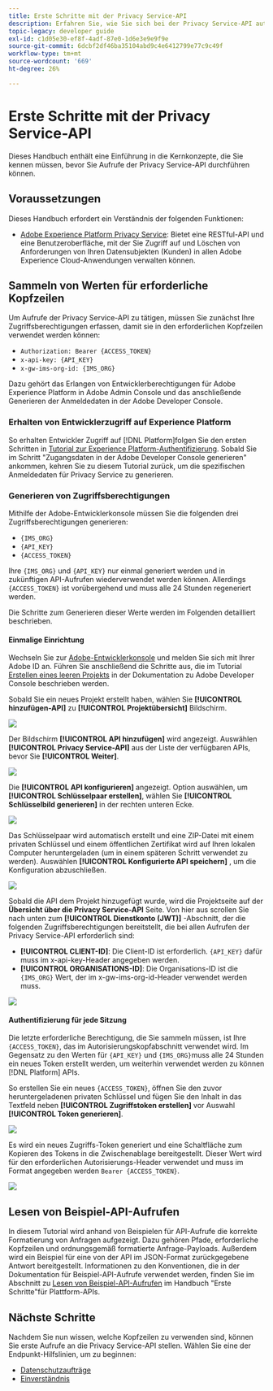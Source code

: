 ```yaml
---
title: Erste Schritte mit der Privacy Service-API
description: Erfahren Sie, wie Sie sich bei der Privacy Service-API authentifizieren und wie Sie Beispiel-API-Aufrufe in der Dokumentation interpretieren.
topic-legacy: developer guide
exl-id: c1d05e30-ef8f-4adf-87e0-1d6e3e9e9f9e
source-git-commit: 6dcbf2df46ba35104abd9c4e6412799e77c9c49f
workflow-type: tm+mt
source-wordcount: '669'
ht-degree: 26%

---
```


# Erste Schritte mit der Privacy Service-API

Dieses Handbuch enthält eine Einführung in die Kernkonzepte, die Sie kennen müssen, bevor Sie Aufrufe der Privacy Service-API durchführen können.

## Voraussetzungen

Dieses Handbuch erfordert ein Verständnis der folgenden Funktionen:

* [Adobe Experience Platform Privacy Service](../home.md): Bietet eine RESTful-API und eine Benutzeroberfläche, mit der Sie Zugriff auf und Löschen von Anforderungen von Ihren Datensubjekten (Kunden) in allen Adobe Experience Cloud-Anwendungen verwalten können.

## Sammeln von Werten für erforderliche Kopfzeilen

Um Aufrufe der Privacy Service-API zu tätigen, müssen Sie zunächst Ihre Zugriffsberechtigungen erfassen, damit sie in den erforderlichen Kopfzeilen verwendet werden können:

* `Authorization: Bearer {ACCESS_TOKEN}`
* `x-api-key: {API_KEY}`
* `x-gw-ims-org-id: {IMS_ORG}`

Dazu gehört das Erlangen von Entwicklerberechtigungen für Adobe Experience Platform in Adobe Admin Console und das anschließende Generieren der Anmeldedaten in der Adobe Developer Console.

### Erhalten von Entwicklerzugriff auf Experience Platform

So erhalten Entwickler Zugriff auf [!DNL Platform]folgen Sie den ersten Schritten in [Tutorial zur Experience Platform-Authentifizierung](https://experienceleague.adobe.com/docs/experience-platform/landing/platform-apis/api-authentication.html?lang=de#platform-apis). Sobald Sie im Schritt &quot;Zugangsdaten in der Adobe Developer Console generieren&quot; ankommen, kehren Sie zu diesem Tutorial zurück, um die spezifischen Anmeldedaten für Privacy Service zu generieren.

### Generieren von Zugriffsberechtigungen

Mithilfe der Adobe-Entwicklerkonsole müssen Sie die folgenden drei Zugriffsberechtigungen generieren:

* `{IMS_ORG}`
* `{API_KEY}`
* `{ACCESS_TOKEN}`

Ihre `{IMS_ORG}` und `{API_KEY}` nur einmal generiert werden und in zukünftigen API-Aufrufen wiederverwendet werden können. Allerdings `{ACCESS_TOKEN}` ist vorübergehend und muss alle 24 Stunden regeneriert werden.

Die Schritte zum Generieren dieser Werte werden im Folgenden detailliert beschrieben.

#### Einmalige Einrichtung

Wechseln Sie zur [Adobe-Entwicklerkonsole](https://www.adobe.com/go/devs_console_ui) und melden Sie sich mit Ihrer Adobe ID an. Führen Sie anschließend die Schritte aus, die im Tutorial [Erstellen eines leeren Projekts](https://www.adobe.io/apis/experienceplatform/console/docs.html#!AdobeDocs/adobeio-console/master/projects-empty.md) in der Dokumentation zu Adobe Developer Console beschrieben werden.

Sobald Sie ein neues Projekt erstellt haben, wählen Sie **[!UICONTROL hinzufügen-API]** zu **[!UICONTROL Projektübersicht]** Bildschirm.

![](../images/api/getting-started/add-api-button.png)

Der Bildschirm **[!UICONTROL API hinzufügen]** wird angezeigt. Auswählen **[!UICONTROL Privacy Service-API]** aus der Liste der verfügbaren APIs, bevor Sie **[!UICONTROL Weiter]**.

![](../images/api/getting-started/add-privacy-service-api.png)

Die **[!UICONTROL API konfigurieren]** angezeigt. Option auswählen, um **[!UICONTROL Schlüsselpaar erstellen]**, wählen Sie **[!UICONTROL Schlüsselbild generieren]** in der rechten unteren Ecke.

![](../images/api/getting-started/generate-key-pair.png)

Das Schlüsselpaar wird automatisch erstellt und eine ZIP-Datei mit einem privaten Schlüssel und einem öffentlichen Zertifikat wird auf Ihren lokalen Computer heruntergeladen (um in einem späteren Schritt verwendet zu werden). Auswählen **[!UICONTROL Konfigurierte API speichern]** , um die Konfiguration abzuschließen.

![](../images/api/getting-started/key-pair-generated.png)

Sobald die API dem Projekt hinzugefügt wurde, wird die Projektseite auf der **Übersicht über die Privacy Service-API** Seite. Von hier aus scrollen Sie nach unten zum **[!UICONTROL Dienstkonto (JWT)]** -Abschnitt, der die folgenden Zugriffsberechtigungen bereitstellt, die bei allen Aufrufen der Privacy Service-API erforderlich sind:

* **[!UICONTROL CLIENT-ID]**: Die Client-ID ist erforderlich. `{API_KEY}` dafür muss im x-api-key-Header angegeben werden.
* **[!UICONTROL ORGANISATIONS-ID]**: Die Organisations-ID ist die `{IMS_ORG}` Wert, der im x-gw-ims-org-id-Header verwendet werden muss.

![](../images/api/getting-started/jwt-credentials.png)

#### Authentifizierung für jede Sitzung

Die letzte erforderliche Berechtigung, die Sie sammeln müssen, ist Ihre `{ACCESS_TOKEN}`, das im Autorisierungskopfabschnitt verwendet wird. Im Gegensatz zu den Werten für `{API_KEY}` und `{IMS_ORG}`muss alle 24 Stunden ein neues Token erstellt werden, um weiterhin verwendet werden zu können [!DNL Platform] APIs.

So erstellen Sie ein neues `{ACCESS_TOKEN}`, öffnen Sie den zuvor heruntergeladenen privaten Schlüssel und fügen Sie den Inhalt in das Textfeld neben **[!UICONTROL Zugriffstoken erstellen]** vor Auswahl **[!UICONTROL Token generieren]**.

![](../images/api/getting-started/paste-private-key.png)

Es wird ein neues Zugriffs-Token generiert und eine Schaltfläche zum Kopieren des Tokens in die Zwischenablage bereitgestellt. Dieser Wert wird für den erforderlichen Autorisierungs-Header verwendet und muss im Format angegeben werden `Bearer {ACCESS_TOKEN}`.

![](../images/api/getting-started/generated-access-token.png)

## Lesen von Beispiel-API-Aufrufen

In diesem Tutorial wird anhand von Beispielen für API-Aufrufe die korrekte Formatierung von Anfragen aufgezeigt. Dazu gehören Pfade, erforderliche Kopfzeilen und ordnungsgemäß formatierte Anfrage-Payloads. Außerdem wird ein Beispiel für eine von der API im JSON-Format zurückgegebene Antwort bereitgestellt. Informationen zu den Konventionen, die in der Dokumentation für Beispiel-API-Aufrufe verwendet werden, finden Sie im Abschnitt zu [Lesen von Beispiel-API-Aufrufen](../../landing/api-guide.md#sample-api) im Handbuch &quot;Erste Schritte&quot;für Plattform-APIs.

## Nächste Schritte

Nachdem Sie nun wissen, welche Kopfzeilen zu verwenden sind, können Sie erste Aufrufe an die Privacy Service-API stellen. Wählen Sie eine der Endpunkt-Hilfslinien, um zu beginnen:

* [Datenschutzaufträge](./privacy-jobs.md)
* [Einverständnis](./consent.md)
